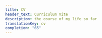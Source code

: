 ```yaml
---
title: CV
header_text: Curriculum Vite
description: the course of my life so far
translationKey: cv
completion: "65"
---
```

